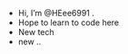 - Hi, I’m @HEee6991 .
- Hope to learn to code here 
- New tech 
- new ..

<!---
HEee6991/HEee6991 is a ✨ special ✨ repository because its `README.md` (this file) appears on your GitHub profile.
You can click the Preview link to take a look at your changes.
--->
